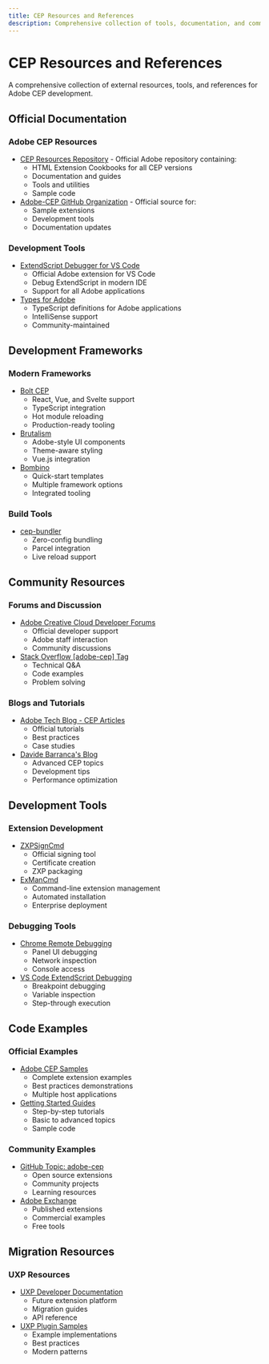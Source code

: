```yaml
---
title: CEP Resources and References
description: Comprehensive collection of tools, documentation, and community resources for CEP development
---
```


# CEP Resources and References

A comprehensive collection of external resources, tools, and references for Adobe CEP development.

## Official Documentation

### Adobe CEP Resources
- [CEP Resources Repository](https://github.com/Adobe-CEP/CEP-Resources) - Official Adobe repository containing:
  - HTML Extension Cookbooks for all CEP versions
  - Documentation and guides
  - Tools and utilities
  - Sample code
- [Adobe-CEP GitHub Organization](https://github.com/Adobe-CEP) - Official source for:
  - Sample extensions
  - Development tools
  - Documentation updates

### Development Tools
- [ExtendScript Debugger for VS Code](https://marketplace.visualstudio.com/items?itemName=Adobe.extendscript-debug)
  - Official Adobe extension for VS Code
  - Debug ExtendScript in modern IDE
  - Support for all Adobe applications
- [Types for Adobe](https://github.com/aenhancers/Types-for-Adobe)
  - TypeScript definitions for Adobe applications
  - IntelliSense support
  - Community-maintained

## Development Frameworks

### Modern Frameworks
- [Bolt CEP](https://github.com/hyperbrew/bolt-cep)
  - React, Vue, and Svelte support
  - TypeScript integration
  - Hot module reloading
  - Production-ready tooling
- [Brutalism](https://github.com/battleaxedotco/brutalism)
  - Adobe-style UI components
  - Theme-aware styling
  - Vue.js integration
- [Bombino](https://github.com/Inventsable/bombino)
  - Quick-start templates
  - Multiple framework options
  - Integrated tooling

### Build Tools
- [cep-bundler](https://github.com/adobe-extension-tools/cep-bundler)
  - Zero-config bundling
  - Parcel integration
  - Live reload support

## Community Resources

### Forums and Discussion
- [Adobe Creative Cloud Developer Forums](https://forums.creativeclouddeveloper.com)
  - Official developer support
  - Adobe staff interaction
  - Community discussions
- [Stack Overflow [adobe-cep] Tag](https://stackoverflow.com/questions/tagged/adobe-cep)
  - Technical Q&A
  - Code examples
  - Problem solving

### Blogs and Tutorials
- [Adobe Tech Blog - CEP Articles](https://medium.com/adobetech/tagged/cep)
  - Official tutorials
  - Best practices
  - Case studies
- [Davide Barranca's Blog](https://www.davidebarranca.com)
  - Advanced CEP topics
  - Development tips
  - Performance optimization

## Development Tools

### Extension Development
- [ZXPSignCmd](https://github.com/Adobe-CEP/CEP-Resources/tree/master/ZXPSignCMD)
  - Official signing tool
  - Certificate creation
  - ZXP packaging
- [ExManCmd](https://helpx.adobe.com/exchange/kb/downloading-extension-manager-command-line-tool.html)
  - Command-line extension management
  - Automated installation
  - Enterprise deployment

### Debugging Tools
- [Chrome Remote Debugging](https://www.chromium.org/developers/how-tos/debugging-extensions/)
  - Panel UI debugging
  - Network inspection
  - Console access
- [VS Code ExtendScript Debugging](https://marketplace.visualstudio.com/items?itemName=Adobe.extendscript-debug)
  - Breakpoint debugging
  - Variable inspection
  - Step-through execution

## Code Examples

### Official Examples
- [Adobe CEP Samples](https://github.com/Adobe-CEP/Samples)
  - Complete extension examples
  - Best practices demonstrations
  - Multiple host applications
- [Getting Started Guides](https://github.com/Adobe-CEP/Getting-Started-guides)
  - Step-by-step tutorials
  - Basic to advanced topics
  - Sample code

### Community Examples
- [GitHub Topic: adobe-cep](https://github.com/topics/adobe-cep)
  - Open source extensions
  - Community projects
  - Learning resources
- [Adobe Exchange](https://exchange.adobe.com)
  - Published extensions
  - Commercial examples
  - Free tools

## Migration Resources

### UXP Resources
- [UXP Developer Documentation](https://developer.adobe.com/photoshop/uxp/)
  - Future extension platform
  - Migration guides
  - API reference
- [UXP Plugin Samples](https://github.com/AdobeDocs/uxp-photoshop-plugin-samples)
  - Example implementations
  - Best practices
  - Modern patterns 